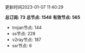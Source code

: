 更新时间2023-01-07 11:40:29

**总订阅: 73**
**总节点: 1548**
**有效节点: 565**
- trojan节点: 144
- ss节点: 228
- v2ray节点: 187
- ssr节点: 6
